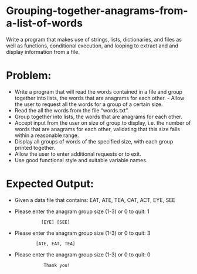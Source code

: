 # Grouping-together-anagrams-from-a-list-of-words
Write a program that makes use of strings, lists, dictionaries, and files as well as functions, conditional execution, and looping to extract and and display information from a file. 


# Problem:  
- Write a program that will read the words contained in a file and group together into lists, the words that are anagrams for each other. - Allow the user to request all the words for a group of a certain size.
- Read the all the words from the file “words.txt”.
- Group together into lists, the words that are anagrams for each other.
- Accept input from the user on size of group to display, i.e. the number of words that are anagrams for each other, validating that this size falls within a reasonable range.
- Display all groups of words of the specified size, with each group printed together.
- Allow the user to enter additional requests or to exit.
- Use good functional style and suitable variable names.  
# Expected Output:  
- Given a data file that contains: EAT, ATE, TEA, CAT, ACT, EYE, SEE 
- Please enter the anagram group size (1-3) or 0 to quit: 1

                [EYE] [SEE]
- Please enter the anagram group size (1-3) or 0 to quit: 3

              [ATE, EAT, TEA]
- Please enter the anagram group size (1-3) or 0 to quit: 0

                 Thank you! 
